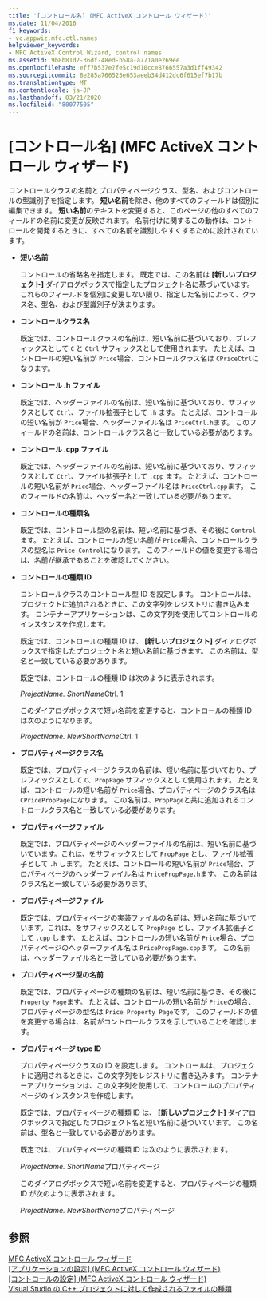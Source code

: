 ```yaml
---
title: '[コントロール名] (MFC ActiveX コントロール ウィザード)'
ms.date: 11/04/2016
f1_keywords:
- vc.appwiz.mfc.ctl.names
helpviewer_keywords:
- MFC ActiveX Control Wizard, control names
ms.assetid: 9b8b81d2-36df-48ed-b58a-a771a0e269ee
ms.openlocfilehash: eff7b537e7fe5c19d10cce8766557a3d1ff49342
ms.sourcegitcommit: 8e285a766523e653aeeb34d412dc6f615ef7b17b
ms.translationtype: MT
ms.contentlocale: ja-JP
ms.lasthandoff: 03/21/2020
ms.locfileid: "80077505"
---
```

# <a name="control-names-mfc-activex-control-wizard"></a>[コントロール名] (MFC ActiveX コントロール ウィザード)

コントロールクラスの名前とプロパティページクラス、型名、およびコントロールの型識別子を指定します。 **短い名前**を除き、他のすべてのフィールドは個別に編集できます。 **短い名前**のテキストを変更すると、このページの他のすべてのフィールドの名前に変更が反映されます。 名前付けに関するこの動作は、コントロールを開発するときに、すべての名前を識別しやすくするために設計されています。

- **短い名前**

   コントロールの省略名を指定します。 既定では、この名前は **[新しいプロジェクト]** ダイアログボックスで指定したプロジェクト名に基づいています。 これらのフィールドを個別に変更しない限り、指定した名前によって、クラス名、型名、および型識別子が決まります。

- **コントロールクラス名**

   既定では、コントロールクラスの名前は、短い名前に基づいており、プレフィックスとして `C` と `Ctrl` サフィックスとして使用されます。 たとえば、コントロールの短い名前が `Price`場合、コントロールクラス名は `CPriceCtrl`になります。

- **コントロール .h ファイル**

   既定では、ヘッダーファイルの名前は、短い名前に基づいており、サフィックスとして `Ctrl`、ファイル拡張子として `.h` ます。 たとえば、コントロールの短い名前が `Price`場合、ヘッダーファイル名は `PriceCtrl.h`ます。 このフィールドの名前は、コントロールクラス名と一致している必要があります。

- **コントロール .cpp ファイル**

   既定では、ヘッダーファイルの名前は、短い名前に基づいており、サフィックスとして `Ctrl`、ファイル拡張子として `.cpp` ます。 たとえば、コントロールの短い名前が `Price`場合、ヘッダーファイル名は `PriceCtrl.cpp`ます。 このフィールドの名前は、ヘッダー名と一致している必要があります。

- **コントロールの種類名**

   既定では、コントロール型の名前は、短い名前に基づき、その後に `Control`ます。 たとえば、コントロールの短い名前が `Price`場合、コントロールクラスの型名は `Price Control`になります。 このフィールドの値を変更する場合は、名前が継承であることを確認してください。

- **コントロールの種類 ID**

   コントロールクラスのコントロール型 ID を設定します。 コントロールは、プロジェクトに追加されるときに、この文字列をレジストリに書き込みます。 コンテナーアプリケーションは、この文字列を使用してコントロールのインスタンスを作成します。

   既定では、コントロールの種類 ID は、 **[新しいプロジェクト]** ダイアログボックスで指定したプロジェクト名と短い名前に基づきます。 この名前は、型名と一致している必要があります。

   既定では、コントロールの種類 ID は次のように表示されます。

   *ProjectName. ShortName*Ctrl. 1

   このダイアログボックスで短い名前を変更すると、コントロールの種類 ID は次のようになります。

   *ProjectName. NewShortName*Ctrl. 1

- **プロパティページクラス名**

   既定では、プロパティページクラスの名前は、短い名前に基づいており、プレフィックスとして `C`、`PropPage` サフィックスとして使用されます。 たとえば、コントロールの短い名前が `Price`場合、プロパティページのクラス名は `CPricePropPage`になります。 この名前は、`PropPage`と共に追加されるコントロールクラス名と一致している必要があります。

- **プロパティページファイル**

   既定では、プロパティページのヘッダーファイルの名前は、短い名前に基づいています。これは、をサフィックスとして `PropPage` とし、ファイル拡張子として `.h` します。 たとえば、コントロールの短い名前が `Price`場合、プロパティページのヘッダーファイル名は `PricePropPage.h`ます。 この名前はクラス名と一致している必要があります。

- **プロパティページファイル**

   既定では、プロパティページの実装ファイルの名前は、短い名前に基づいています。これは、をサフィックスとして `PropPage` とし、ファイル拡張子として `.cpp` します。 たとえば、コントロールの短い名前が `Price`場合、プロパティページのヘッダーファイル名は `PricePropPage.cpp`ます。 この名前は、ヘッダーファイル名と一致している必要があります。

- **プロパティページ型の名前**

   既定では、プロパティページの種類の名前は、短い名前に基づき、その後に `Property Page`ます。 たとえば、コントロールの短い名前が `Price`の場合、プロパティページの型名は `Price Property Page`です。 このフィールドの値を変更する場合は、名前がコントロールクラスを示していることを確認します。

- **プロパティページ type ID**

   プロパティページクラスの ID を設定します。 コントロールは、プロジェクトに適用されるときに、この文字列をレジストリに書き込みます。 コンテナーアプリケーションは、この文字列を使用して、コントロールのプロパティページのインスタンスを作成します。

   既定では、プロパティページの種類 ID は、 **[新しいプロジェクト]** ダイアログボックスで指定したプロジェクト名と短い名前に基づいています。 この名前は、型名と一致している必要があります。

   既定では、プロパティページの種類 ID は次のように表示されます。

   *ProjectName. ShortName*プロパティページ

   このダイアログボックスで短い名前を変更すると、プロパティページの種類 ID が次のように表示されます。

   *ProjectName. NewShortName*プロパティページ

## <a name="see-also"></a>参照

[MFC ActiveX コントロール ウィザード](../../mfc/reference/mfc-activex-control-wizard.md)<br/>
[[アプリケーションの設定] (MFC ActiveX コントロール ウィザード)](../../mfc/reference/application-settings-mfc-activex-control-wizard.md)<br/>
[[コントロールの設定] (MFC ActiveX コントロール ウィザード)](../../mfc/reference/control-settings-mfc-activex-control-wizard.md)<br/>
[Visual Studio の C++ プロジェクトに対して作成されるファイルの種類](../../build/reference/file-types-created-for-visual-cpp-projects.md)
